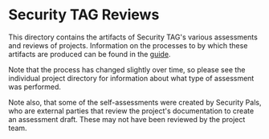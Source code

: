 # Security TAG Reviews

This directory contains the artifacts of Security TAG's various assessments and
reviews of projects. Information on the processes to by which these artifacts
are produced can be found in the [guide](../guide/).

Note that the process has changed slightly over time, so please see the individual
project directory for information about what type of assessment was performed.  

Note also, that some of the self-assessments were created by Security Pals, who are
external parties that review the project's documentation to create an assessment
draft.  These may not have been reviewed by the project team.
